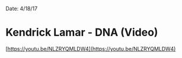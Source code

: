 Date: 4/18/17

# Kendrick Lamar - DNA (Video)

[https://youtu.be/NLZRYQMLDW4](https://youtu.be/NLZRYQMLDW4)
